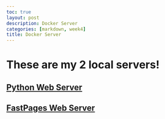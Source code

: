 ```yaml
---
toc: true
layout: post
description: Docker Server 
categories: [markdown, week4]
title: Docker Server 
---
```


<html>
<h1>These are my 2 local servers!</h1>
<h2><a href = "http://127.0.0.1:5000/">Python Web Server </a></h2>
<h2><a href = "http://0.0.0.0:4000/emma_blog/">FastPages Web Server</a></h2>
</html>